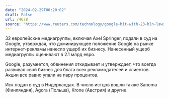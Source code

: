 ```yaml
---
date: "2024-02-29T00:20:02"
draft: False
url: /4678
source: "https://www.reuters.com/technology/google-hit-with-23-bln-lawsuit-by-axel-springer-other-media-groups-2024-02-28/"
---
```


32 европейские медиагруппы, включая Axel Springer, подали в суд на Google, утверждая, что доминирующее положение Google на рынке интернет-рекламы нанесло ущерб их бизнесу. Нанесенный ущерб медиагруппы оценивают в 2.1 млрд евро.

Google, разумеется, обвинения откидывает и утверждает, что всегда развивал свой бизнес для блага всех рекламодателей и клиентов. Акции все равно упали на пару процентов.

Иск подан в суд в Нидерландах. В число истцов вошли также Sanoma (Финляндия), Agora (Польша), Krone (Австрия) и другие.
